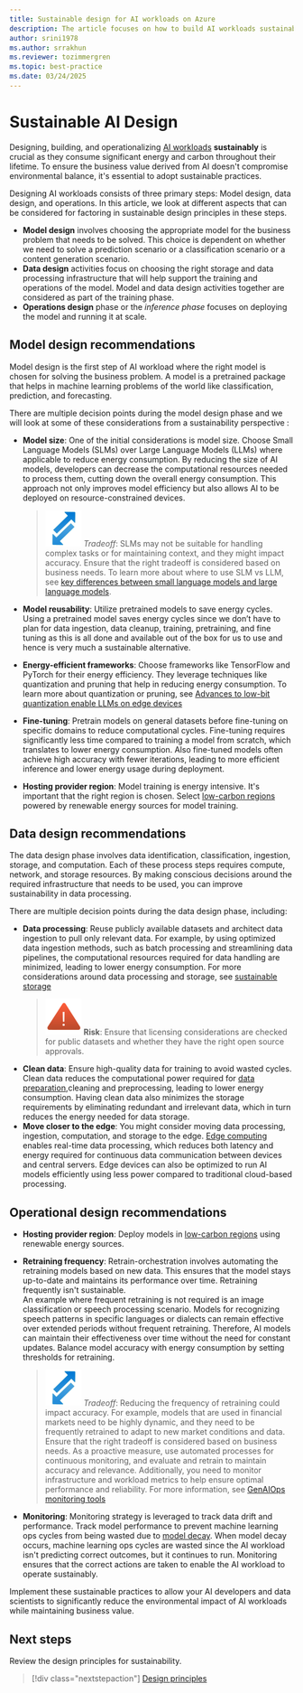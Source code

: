 ```yaml
---
title: Sustainable design for AI workloads on Azure
description: The article focuses on how to build AI workloads sustainably and aims to provide specific guidance to the reader on various measures that can be taken during the  software development phases.
author: srini1978
ms.author: srrakhun
ms.reviewer: tozimmergren
ms.topic: best-practice
ms.date: 03/24/2025
---
```


# Sustainable AI Design

Designing, building, and operationalizing [AI workloads](/azure/well-architected/ai/) **sustainably** is crucial as they consume significant energy and carbon throughout their lifetime. To ensure the business value derived from AI doesn't compromise environmental balance, it's essential to adopt sustainable practices.

Designing AI workloads consists of three primary steps: Model design, data design, and operations. In this article, we look at different  aspects that can be considered for factoring in sustainable design principles in these steps.


- **Model design** involves choosing the appropriate model for the business problem that needs to be solved. This choice is dependent on whether we need to solve a prediction scenario or a classification scenario or a content generation scenario.
- **Data design** activities focus on choosing the right storage and data processing infrastructure that will help support the training and operations of the model. Model and data design activities together are considered as part of the training phase.
- **Operations design** phase or the _inference phase_ focuses on deploying the model and running it at scale.

## Model design recommendations

Model design is the first step of AI workload where the right model is chosen for solving the business problem. A model is a pretrained package that helps in machine learning problems of the world like classification, prediction, and forecasting.

There are multiple decision points during the model design phase and we will look at some of these considerations from a sustainability perspective :

- **Model size**: One of the initial considerations is model size. Choose Small Language Models (SLMs) over Large Language Models (LLMs) where applicable to reduce energy consumption.
  By reducing the size of AI models, developers can decrease the computational resources needed to process them, cutting down the overall energy consumption. This approach not only improves model efficiency but also allows AI to be deployed on resource-constrained devices.
  > ![Tradeoff icon](../_images/trade-off.svg) _Tradeoff_:  SLMs may not be suitable for handling complex tasks or for maintaining context, and they might impact accuracy. Ensure that the right tradeoff is considered based on business needs. To learn more about where to use SLM vs LLM, see [key differences between small language models and large language models](https://www.microsoft.com/microsoft-cloud/blog/2024/11/11/explore-ai-models-key-differences-between-small-language-models-and-large-language-models/).

- **Model reusability**: Utilize pretrained models to save energy cycles.
  Using a pretrained model saves energy cycles since we don’t have to plan for data ingestion, data cleanup, training, pretraining, and fine tuning as this is all done and available out of the box for us to use and hence is very much a sustainable alternative.

- **Energy-efficient frameworks**: Choose frameworks like TensorFlow and PyTorch for their energy efficiency. They leverage techniques like quantization and pruning that help in reducing energy consumption. To learn more about quantization or pruning, see [Advances to low-bit quantization enable LLMs on edge devices](https://www.microsoft.com/en-us/research/blog/advances-to-low-bit-quantization-enable-llms-on-edge-devices/)

- **Fine-tuning**: Pretrain models on general datasets before fine-tuning on specific domains to reduce computational cycles. Fine-tuning requires significantly less time compared to training a model from scratch, which translates to lower energy consumption. Also fine-tuned models often achieve high accuracy with fewer iterations, leading to more efficient inference and lower energy usage during deployment.

- **Hosting provider region**: Model training is energy intensive. It's important that the right region is chosen. Select [low-carbon regions](/azure/well-architected/sustainability/sustainability-application-platform#deploy-to-low-carbon-regions) powered by renewable energy sources for model training.

## Data design recommendations

The data design phase involves data identification, classification, ingestion, storage, and computation. Each of these process steps requires compute, network, and storage resources. By making conscious decisions around the required infrastructure that needs to be used, you can improve sustainability in data processing.

There are multiple decision points during the data design phase, including:

- **Data processing**: Reuse publicly available datasets and architect data ingestion to pull only relevant data. For example, by using optimized data ingestion methods, such as batch processing and streamlining data pipelines, the computational resources required for data handling are minimized, leading to lower energy consumption. For more considerations around data processing and storage, see [sustainable storage](/azure/well-architected/sustainability/sustainability-storage)  
  > ![Risk icon](../_images/risk.svg) **Risk**: Ensure that licensing considerations are checked for public datasets and whether they have the right open source approvals.
- **Clean data**: Ensure high-quality data for training to avoid wasted cycles. Clean data reduces the computational power required for [data preparation](/azure/well-architected/ai/grounding-data-design),cleaning and preprocessing, leading to lower energy consumption. Having clean data also minimizes the storage requirements by eliminating redundant and irrelevant data, which in turn reduces the energy needed for data storage.
- **Move closer to the edge**: You might consider moving data processing, ingestion, computation, and storage to the edge. [Edge computing](https://www.microsoft.com/research/articles/improve-edge-device-ai-efficiency/) enables real-time data processing, which reduces both latency and energy required for continuous data communication between devices and central servers. Edge devices can also be optimized to run AI models efficiently using less power compared to traditional cloud-based processing.

## Operational design recommendations

- **Hosting provider region**: Deploy models in [low-carbon regions](/azure/well-architected/sustainability/sustainability-application-platform#deploy-to-low-carbon-regions) using renewable energy sources.

- **Retraining frequency**: Retrain-orchestration involves automating the retraining models based on new data.
  This ensures that the model stays up-to-date and maintains its performance over time. Retraining frequently isn't sustainable.  
    An example where frequent retraining is not required is an image classification or speech processing scenario. Models for recognizing speech patterns in specific languages or dialects can remain effective over extended periods without frequent retraining. Therefore, AI models can maintain their effectiveness over time without the need for constant updates. Balance model accuracy with energy consumption by setting thresholds for retraining.
  > ![Tradeoff icon](../_images/trade-off.svg) _Tradeoff_: Reducing the frequency of retraining could impact accuracy. For example, models that are used in financial markets need to be highly dynamic, and they need to be frequently retrained to adapt to new market conditions and data. Ensure that the right tradeoff is considered based on business needs. As a proactive measure, use automated processes for continuous monitoring, and evaluate and retrain to maintain accuracy and relevance. Additionally, you need to monitor infrastructure and workload metrics to help ensure optimal performance and reliability. For more information, see [GenAIOps monitoring tools](/azure/well-architected/ai/mlops-genaiops#monitoring)

- **Monitoring**: Monitoring strategy is leveraged to track data drift and performance. Track model performance to prevent machine learning ops cycles from being wasted due to [model decay](/azure/well-architected/ai/test#prevent-model-decay). When model decay occurs, machine learning ops cycles are wasted since the AI workload isn't predicting correct outcomes, but it continues to run. Monitoring ensures that the correct actions are taken to enable the AI workload to operate sustainably.

Implement these sustainable practices to allow your AI developers and data scientists to significantly reduce the environmental impact of AI workloads while maintaining business value.  

## Next steps

Review the design principles for sustainability.

> [!div class="nextstepaction"]
> [Design principles](sustainability-design-principles.md)
